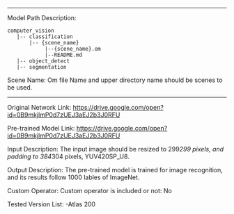 *******************************************************************************
Model Path Description:
```
computer_vision
   |-- classification
       |-- {scene_name}
            |--{scene_name}.om
            |--README.md
   |-- object_detect
   |-- segmentation
```
Scene Name: Om file Name and upper directory name should be scenes to be used.
*******************************************************************************

Original Network Link:
https://drive.google.com/open?id=0B9mkjlmP0d7zUEJ3aEJ2b3J0RFU

Pre-trained Model Link:
https://drive.google.com/open?id=0B9mkjlmP0d7zUEJ3aEJ2b3J0RFU

Input Description:
The input image should be resized to 299*299 pixels, and padding to 384*304 pixels, YUV420SP_U8.

Output Description:
The pre-trained model is trained for image recognition, and its results follow 1000 lables of ImageNet.

Custom Operator:
Custom operator is included or not: No


Tested Version List:
-Atlas 200
